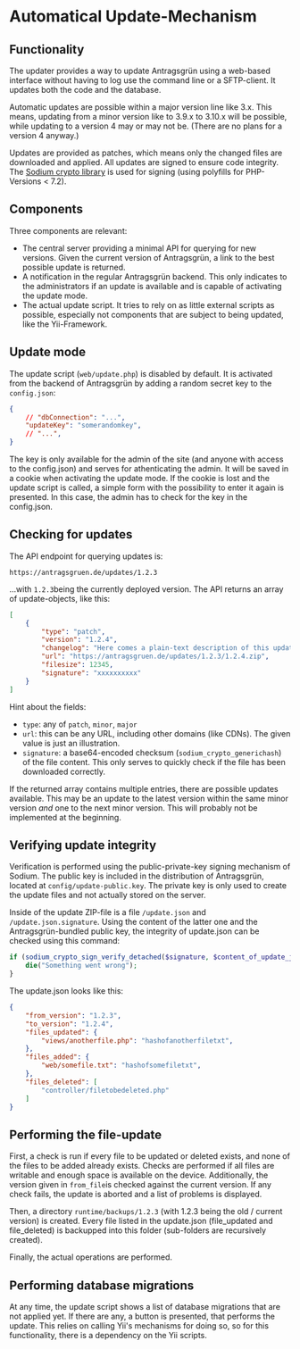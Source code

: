 # Automatical Update-Mechanism

## Functionality

The updater provides a way to update Antragsgrün using a web-based interface without having to log use the command line or a SFTP-client. It updates both the code and the database.

Automatic updates are possible within a major version line like 3.x. This means, updating from a minor version like to 3.9.x to 3.10.x will be possible, while updating to a version 4 may or may not be. (There are no plans for a version 4 anyway.)

Updates are provided as patches, which means only the changed files are downloaded and applied. All updates are signed to ensure code integrity. The [Sodium crypto library](https://download.libsodium.org/doc/) is used for signing (using polyfills for PHP-Versions < 7.2).

## Components

Three components are relevant:

- The central server providing a minimal API for querying for new versions. Given the current version of Antragsgrün, a link to the best possible update is returned.
- A notification in the regular Antragsgrün backend. This only indicates to the administrators if an update is available and is capable of activating the update mode.
- The actual update script. It tries to rely on as little external scripts as possible, especially not components that are subject to being updated, like the Yii-Framework.

## Update mode

The update script (``web/update.php``) is disabled by default. It is activated from the backend of Antragsgrün by adding a random secret key to the ``config.json``:

```json
{
    // "dbConnection": "...",
    "updateKey": "somerandomkey",
    // "...",
}
```

The key is only available for the admin of the site (and anyone with access to the config.json) and serves for athenticating the admin. It will be saved in a cookie when activating the update mode. If the cookie is lost and the update script is called, a simple form with the possibility to enter it again is presented. In this case, the admin has to check for the key in the config.json.

## Checking for updates

The API endpoint for querying updates is:

```
https://antragsgruen.de/updates/1.2.3
```

…with ``1.2.3``being the currently deployed version. The API returns an array of update-objects, like this:

```json
[
    {
        "type": "patch",
        "version": "1.2.4",
        "changelog": "Here comes a plain-text description of this update, including linebreaks.",
        "url": "https://antragsgruen.de/updates/1.2.3/1.2.4.zip",
        "filesize": 12345,
        "signature": "xxxxxxxxxx"
    }
]
```

Hint about the fields:

- ``type``: any of ``patch``, ``minor``, ``major``
- ``url``: this can be any URL, including other domains (like CDNs). The given value is just an illustration.
- ``signature``: a base64-encoded checksum (``sodium_crypto_generichash``) of the file content. This only serves to quickly check if the file has been downloaded correctly.

If the returned array contains multiple entries, there are possible updates available. This may be an update to the latest version within the same minor version *and* one to the next minor version. This will probably not be implemented at the beginning.

## Verifying update integrity

Verification is performed using the public-private-key signing mechanism of Sodium. The public key is included in the distribution of Antragsgrün, located at ``config/update-public.key``. The private key is only used to create the update files and not actually stored on the server.

Inside of the update ZIP-file is a file ``/update.json`` and ``/update.json.signature``. Using the content of the latter one and the Antragsgrün-bundled public key, the integrity of update.json can be checked using this command:

```php
if (sodium_crypto_sign_verify_detached($signature, $content_of_update_json, $antragsgruen_public_key) !== false) {
    die("Something went wrong");
}
```

The update.json looks like this:

```json
{
    "from_version": "1.2.3",
    "to_version": "1.2.4",
    "files_updated": {
        "views/anotherfile.php": "hashofanotherfiletxt",
    },
    "files_added": {
        "web/somefile.txt": "hashofsomefiletxt",
    },
    "files_deleted": [
        "controller/filetobedeleted.php"
    ]
}
```



## Performing the file-update

First, a check is run if every file to be updated or deleted exists, and none of the files to be added already exists. Checks are performed if all files are writable and enough space is available on the device. Additionally, the version given in ``from_file``is checked against the current version. If any check fails, the update is aborted and a list of problems is displayed.

Then, a directory ``runtime/backups/1.2.3`` (with 1.2.3 being the old / current version) is created. Every file listed in the update.json (file_updated and file_deleted) is backupped into this folder (sub-folders are recursively created).

Finally, the actual operations are performed.

## Performing database migrations

At any time, the update script shows a list of database migrations that are not applied yet. If there are any, a button is presented, that performs the update. This relies on calling Yii's mechanisms for doing so, so for this functionality, there is a dependency on the Yii scripts.